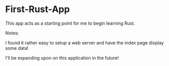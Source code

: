 # First-Rust-App

This app acts as a starting point for me to begin learning Rust.

Notes:

I found it rather easy to setup a web server and have the index page display some data!

I'll be expanding upon on this application in the future!
